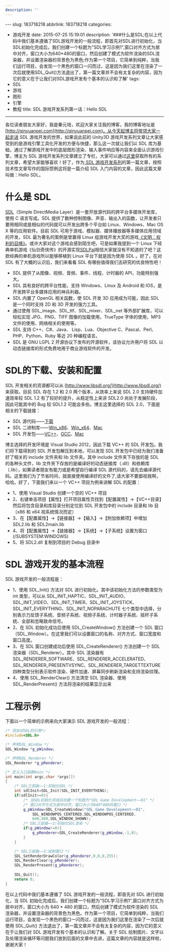 ```yaml
---
description: ''
---
```


﻿---
slug: 183718218
abbrlink: 183718218
categories:
- 游戏开发
date: 2015-07-25 15:19:01
description: '###什么是SDL;在以上代码中我们基本遵循了SDL游戏开发的一般流程，即首先对SDL进行初始化，当SDL初始化完成后，我们创建一个标题为"SDL学习示例1",窗口对齐方式为居中对齐，窗口大小为640*480的窗口，然后创建了模式为软件渲染的SDL渲染器，并设置渲染器的背景色为黑色;作为第一个项目，它简单到纯粹，当我们运行项目，会发现一个黑色的窗口一闪而过，这是因为我们这里在渲染了一次后就使用SDL_Quit()方法退出了，第一篇文章并不会有太复杂的内容，因为它的意义在于让我们对SDL游戏开发有个基本的认识和了解'
tags:
- SDL
- 游戏
- 图形
- 引擎
- 教程
title: SDL 游戏开发系列第一话：Hello SDL
---

各位读者朋友大家好，我是秦元培，欢迎大家关注我的博客，我的博客地址是[http://qinyuanpei.com](http://qinyuanpei.com)。从今天起博主将带领大家一起走进 SDL 游戏开发的世界，如果说此前的 Unity3D 游戏开发系列文章让大家感受到的是游戏引擎工具化开发的方便与快捷，那么这一次就让我们以 SDL 库为基础，通过了解游戏开发中的底层图形渲染、输入事件响应等内容来全面认识游戏引擎，博主为 SDL 游戏开发系列文章建立了专栏，大家可以通过[这里](http://blog.csdn.net/column/details/sdlgame.html)获取所有的系列文章，希望大家能够喜欢！好了，作为[ SDL 游戏开发系列](http://blog.csdn.net/column/details/sdlgame.html)的第一篇文章，按照技术性文章写作的国际惯例这将是一篇介绍 SDL 入门内容的文章，因此这篇文章叫做：Hello SDL。

<!--more-->

# 什么是 SDL
[SDL](http://www.libsdl.org/)（Simple DirectMedia Layer）是一套开放源代码的跨平台多媒体开发库，使用 C 语言写成。SDL 提供了数种控制图像、声音、输出入的函数，让开发者只要用相同或是相似的代码就可以开发出跨多个平台如 Linux、Windows、Mac OS X 等的应用软件。目前 SDL 可用于游戏、模拟器、媒体播放器等多媒体应用领域的开发，SDL 最为著名的案例是曾赢得 Linux 组游戏开发大奖的游戏[《文明：权利的召唤》](https://en.wikipedia.org/wiki/Civilization:_Call_to_Power)。或许大家对这个游戏会感到陌生吧，可是如果我提到一个 Linux 下经典单机游戏《仙剑奇侠传》的开源实现[SDLPal](http://sdlpal.codeplex.com/)相信大家就没有不知道的了吧？这款经典的单机游戏所以能够移植到 Linux 平台下就是因为使用 SDL 。好了，在对 SDL 有了大概的认识后，我们来看看 SDL 有哪些值得我们去研究的优良特性吧！
*  SDL 提供了从图像、视频、音频、事件、线程、计时器的 API，功能特别强大。
*  SDL 具有良好的跨平台性能，支持 Windows、Linux 及 Android 和 IOS，是开发跨平台多媒体应用的神兵利器。
*  SDL 内置了 OpenGL 相关函数，使 SDL 开发 3D 应用成为可能，因此 SDL 是一个同时支持 2D 和 3D 开发的强力工具。
*  通过使用 SDL_image、SDL_ttf、SDL_mixer、SDL_net 等外部扩展库，可以轻松实现 JPG、PNG、TIFF 图像的加载使用，TrueType 字体的使用，MP3 文件的使用、网络相关的使用等。
*  SDL 支持 C++、C#、Java、 Lisp、Lua、Objective C、Pascal、Perl、 PHP、Python、Ruby 等近 20 种编程语言。
*  SDL 是 GNU LGPL 2 开源协议下发布的开源软件，该协议允许用户将 SDL 以动态链接库的形式免费地用于商业游戏软件的开发。

# SDL的下载、安装和配置
SDL 开发相关的资源都可以从 [http://www.libsdl.org/](http://www.libsdl.org/) 来获取。目前 SDL 存在 1.2 和 2.0 两个版本，从效率上来说 SDL 2.0 支持硬件加速效率较 SDL 1.2 有了较好的提升，从稳定性上来讲 SDL2.0 尚处于发展阶段，因此可能其中的 Bug 较 SDL1.2 可能会多些。博主这里选择的 SDL 2.0，下面是相关的下载链接：
* SDL 源代码——[下载](http://www.libsdl.org/release/SDL2-2.0.3.zip)
* SDL 二进制库——[Win_x86](http://www.libsdl.org/release/SDL2-2.0.3-win32-x86.zip)、[Win_x64](http://www.libsdl.org/release/SDL2-2.0.3-win32-x64.zip)、[Mac](http://www.libsdl.org/release/SDL2-2.0.3.dmg)
* SDL 开发包——[VC++](http://www.libsdl.org/release/SDL2-devel-2.0.3-VC.zip)、[GCC](http://www.libsdl.org/release/SDL2-devel-2.0.3-mingw.tar.gz)、[Mac](http://www.libsdl.org/release/SDL2-2.0.3.dmg)

博主选择的开发环境是 Visual Studio 2012，因此下载 VC++ 的 SDL 开发包。我们将下载得到的 SDL 开发包解压到本地，可以发现 SDL 开发包中已经为我们准备好了相关的 include 文件夹和 lib 文件夹。其中 include 文件夹下存放的是 SDL 的各种头文件，lib 文件夹下存放的是编译好的动态链接库（.dll）和依赖库（.lib），如果读者朋友有能力或是希望自行编译 SDL 源代码的，请先去编译源代码。这里我们为了节省时间，就直接使用编译好的文件了,请大家不要鄙视我啊，哈哈。好了，下面我们来以一个 VC++ 项目为例来讲解 SDL 的配置：
*  1、使用 Visual Studio 创建一个空的 VC++ 项目
*  2、右键单击项目【属性】打开项目属性页找到【配置属性】->【VC++目录】然后将包含目录和库目录分别定位到 SDL 开发包中的 include 目录和 lib 目（x86 和 x64 视系统情况而定）
* 3、在【配置属性】->【链接器】->【输入】->【附加依赖项】中增加 SDL2.lib 和 SDL2main.lib
* 4、将【配置属性】->【链接器】->【系统】->【子系统】设置为窗口 (/SUBSYSTEM:WINDOWS)
* 5、将 SDL2.dll 复制到项目的 Debug 目录中

# SDL 游戏开发的基本流程
SDL 游戏开发的一般流程是：
*  1、使用 SDL_Init() 方法对 SDL 进行初始化。其中该初始化方法的参数类型为 int 类型，可以从 SDL_INIT_HAPTIC、SDL_INIT_AUDIO、SDL_INIT_VIDEO、SDL_INIT_TIMER、SDL_INIT_JOYSTICK、SDL_INIT_EVERYTHING、SDL_INIT_NOPARACHUTE 七个类型中选择，分别表示力反馈子系统、音频子系统、视频子系统、计时器子系统、摇杆子系统、全部和忽略致命信号。
*  2、在 SDL 初始化成功后使用 SDL_CreateWindow() 方法创建一个 SDL 窗口（SDL_Window）。在这里我们可以设置窗口的名称、对齐方式、窗口宽度和窗口高度。
*  3、在 SDL 窗口创建成功后使用 SDL_CreateRenderer() 方法创建一个 SDL 渲染器（SDL_Renderer）。其中 SDL 渲染器有 SDL_RENDERER_SOFTWARE、SDL_RENDERER_ACCELERATED、SDL_RENDERER_PRESENTVSYNC、SDL_RENDERER_TARGETTEXTURE 四种类型分别表示软件渲染、硬件加速、屏幕同步刷新渲染和支持渲染纹理。
*  4、使用 SDL_RenderClear() 方法清空 SDL 渲染器、使用 SDL_RenderPresent() 方法将渲染的结果显示出来

# 工程示例
下面以一个简单的示例来向大家演示 SDL 游戏开发的一般流程：
```cpp
/* 添加对SDL的引用*/
#include<SDL.h>

/* 声明SDL_Window */
SDL_Window *g_pWindow;

/* 声明SDL_Renderer */
SDL_Renderer *g_pRenderer;

/* 定义入口函数main */
int main(int argc,char *args[])
{
	/* SDL三部曲——1:初始化SDL */
	int sdlInit=SDL_Init(SDL_INIT_EVERYTHING);
	if(sdlInit>=0){
		/* 当SDL初始化完成后创建一个标题为"SDL Game Development——01" */
		/* 窗口对齐方式为居中对齐，窗口大小为640*480的窗口 */
		g_pWindow=SDL_CreateWindow("SDL Game Development——01",
			SDL_WINDOWPOS_CENTERED,SDL_WINDOWPOS_CENTERED,
			640,480,SDL_WINDOW_SHOWN);
		/* SDL三部曲——2:初始化SDL渲染 */
		if(g_pWindow!=0){
			g_pRenderer=SDL_CreateRenderer(g_pWindow,-1,0);
		}
	}

	/* SDL三部曲——3:绘制窗口 */
	SDL_SetRenderDrawColor(g_pRenderer,0,0,0,255);
	SDL_RenderClear(g_pRenderer);
	SDL_RenderPresent(g_pRenderer);
	
	SDL_Quit();
	return 0;
}
```
在以上代码中我们基本遵循了 SDL 游戏开发的一般流程，即首先对 SDL 进行初始化，当 SDL 初始化完成后，我们创建一个标题为"SDL学习示例1",窗口对齐方式为居中对齐，窗口大小为 640 * 480 的窗口，然后创建了模式为软件渲染的 SDL 渲染器，并设置渲染器的背景色为黑色。作为第一个项目，它简单到纯粹，当我们运行项目，会发现一个黑色的窗口一闪而过，这是因为我们这里在渲染了一次后就使用 SDL_Quit() 方法退出了，第一篇文章并不会有太复杂的内容，因为它的意义在于让我们对 SDL 游戏开发有个基本的认识和了解。关于 SDL 绘制图片、文字以及处理渲染循环等问题我们放到后面的文章中去讲，这篇文章的内容就是这样啦，谢谢大家！